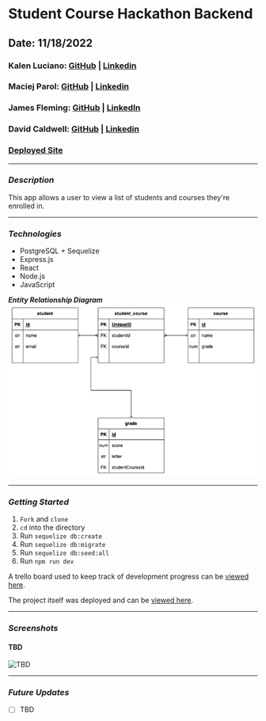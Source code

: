 # Student Course Hackathon Backend

## Date: 11/18/2022

### Kalen Luciano: [GitHub](https://github.com/kalenluciano) | [Linkedin](https://www.linkedin.com/in/kalenluciano/)

### Maciej Parol: [GitHub](https://github.com/Codetitude) | [Linkedin](https://www.linkedin.com/in/maciej-parol-/)

### James Fleming: [GitHub](https://github.com/James-fleming394) | [LinkedIn](https://www.linkedin.com/in/james--fleming/)

### David Caldwell: [GitHub](https://github.com/LeaderOfTheLost) | [Linkedin](https://www.linkedin.com/in/david-caldwell92/)

### [Deployed Site]()

---

### **_Description_**

This app allows a user to view a list of students and courses they're enrolled in.

---

### **_Technologies_**

-   PostgreSQL + Sequelize
-   Express.js
-   React
-   Node.js
-   JavaScript

**_Entity Relationship Diagram_**
![Entity Relationship Diagram](./assets/student-course-hackathon-ERD.drawio.png)

---

### **_Getting Started_**

1. `Fork` and `clone`
2. `cd` into the directory
3. Run `sequelize db:create`
4. Run `sequelize db:migrate`
5. Run `sequelize db:seed:all`
6. Run `npm run dev`

A trello board used to keep track of development progress can be [viewed here](https://trello.com/b/1qiVnuLP/student-course-hackaton).

The project itself was deployed and can be [viewed here]().

---

### **_Screenshots_**

#### TBD

![TBD]()

---

### **_Future Updates_**

-   [ ] TBD
